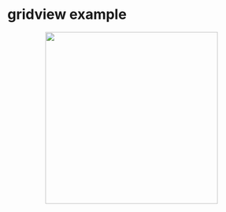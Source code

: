 # gridview example

<p align="center">
  <img src="https://user-images.githubusercontent.com/6609513/257071366-3e778b1d-71b9-4569-9261-20a89ac4b102.jpg" width="350">

</p>
